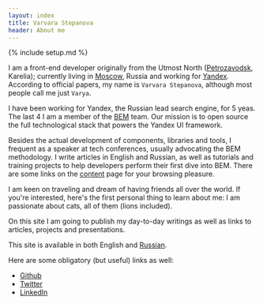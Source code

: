 ```yaml
---
layout: index
title: Varvara Stepanova
header: About me
---
```

{% include setup.md %}

I am a front-end developer originally from the Utmost North
([Petrozavodsk](http://maps.yandex.com/-/CVR3nIPf),
Karelia); currently living in
[Moscow](http://images.yandex.com/yandsearch?text=Moscow), Russia and working for
[Yandex](http://www.yandex.com/).<br/>
According to official papers, my name is `Varvara Stepanova`, although most people call me just `Varya`.

I have been working for Yandex, the Russian lead search engine, for 5 yeas. The
last 4 I am a member of the [BEM](http://bem.info/) team.
Our mission is to open source the full technological stack that powers the Yandex UI framework.

Besides the actual development of components, libraries and tools, I frequent as a speaker at tech
conferences, usually advocating the BEM methodology. I write articles in English and Russian, as well as
tutorials and training projects to help developers perform their first dive into
BEM.
There are some links on the [content](en/content/) page for your browsing pleasure.

I am keen on traveling and dream of having friends all over the world.
If you're interested, here's the first personal thing to learn about me: I am passionate about cats, all of them (lions included).

On this site I am going to publish my day-to-day writings as well as links to articles, projects and presentations.

This site is available in both English and [Russian](/ru).

Here are some obligatory (but useful) links as well:

 * [Github](https://github.com/toivonen)
 * [Twitter](https://twitter.com/toivonens)
 * [LinkedIn](http://www.linkedin.com/pub/varvara-stepanova/30/72a/96b)
